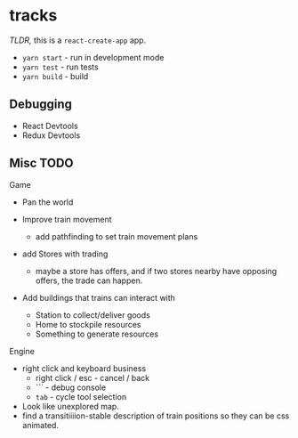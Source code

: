 # tracks

*TLDR,* this is a `react-create-app` app.

- `yarn start` - run in development mode
- `yarn test` - run tests
- `yarn build` - build

## Debugging

- React Devtools
- Redux Devtools

## Misc TODO

Game 

- Pan the world

- Improve train movement
    - add pathfinding to set train movement plans
    
- add Stores with trading 
    - maybe a store has offers, and if two stores nearby have opposing offers, the trade can happen.
    
- Add buildings that trains can interact with
    - Station to collect/deliver goods
    - Home to stockpile resources
    - Something to generate resources

Engine
- right click and keyboard business
    - right click / esc - cancel / back
    - `\`` - debug console
    - `tab`  - cycle tool selection
- Look like unexplored map.
- find a transitiiiion-stable description of train positions so they can be css animated.
